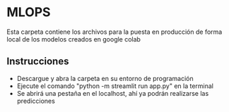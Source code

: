 # MLOPS

Esta carpeta contiene los archivos para la puesta en producción de forma local de los modelos creados en google colab

## Instrucciones

- Descargue y abra la carpeta en su entorno de programación
- Ejecute el comando "python -m streamlit run app.py" en la terminal
- Se abrirá una pestaña en el localhost, ahí ya podrán realizarse las predicciones
